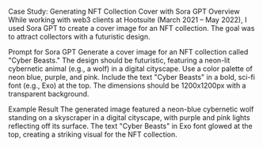 Case Study: Generating NFT Collection Cover with Sora GPT
Overview
While working with web3 clients at Hootsuite (March 2021 – May 2022), I used Sora GPT to create a cover image for an NFT collection. The goal was to attract collectors with a futuristic design.

Prompt for Sora GPT
Generate a cover image for an NFT collection called "Cyber Beasts." The design should be futuristic, featuring a neon-lit cybernetic animal (e.g., a wolf) in a digital cityscape. Use a color palette of neon blue, purple, and pink. Include the text "Cyber Beasts" in a bold, sci-fi font (e.g., Exo) at the top. The dimensions should be 1200x1200px with a transparent background.

Example Result
The generated image featured a neon-blue cybernetic wolf standing on a skyscraper in a digital cityscape, with purple and pink lights reflecting off its surface. The text "Cyber Beasts" in Exo font glowed at the top, creating a striking visual for the NFT collection.

